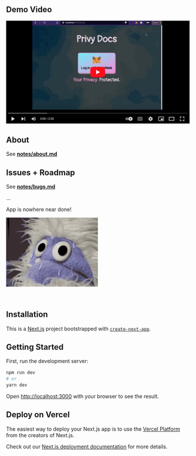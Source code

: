 ## Demo Video
<a href='https://rebrand.ly/privy-docs-demo' target='_blank'>
    <img src='public/imgs/video-thumbnail.png' width='500px' />
</a>

## About

See **<a href='notes/about.md'>notes/about.md</a>**

## Issues + Roadmap

See **<a href='notes/bugs.md'>notes/bugs.md</a>** <br>

...

App is nowhere near done! <br>

<img src='public/imgs/giphy.gif' width='250px' />
<p></p><br>

## Installation

This is a [Next.js](https://nextjs.org/) project bootstrapped with [`create-next-app`](https://github.com/vercel/next.js/tree/canary/packages/create-next-app).

## Getting Started

First, run the development server:

```bash
npm run dev
# or
yarn dev
```

Open [http://localhost:3000](http://localhost:3000) with your browser to see the result.

## Deploy on Vercel

The easiest way to deploy your Next.js app is to use the [Vercel Platform](https://vercel.com/new?utm_medium=default-template&filter=next.js&utm_source=create-next-app&utm_campaign=create-next-app-readme) from the creators of Next.js.

Check out our [Next.js deployment documentation](https://nextjs.org/docs/deployment) for more details.
